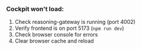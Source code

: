 ### **Cockpit won't load:**

1. Check reasoning-gateway is running (port 4002)
2. Verify frontend is on port 5173 (`npm run dev`)
3. Check browser console for errors
4. Clear browser cache and reload

